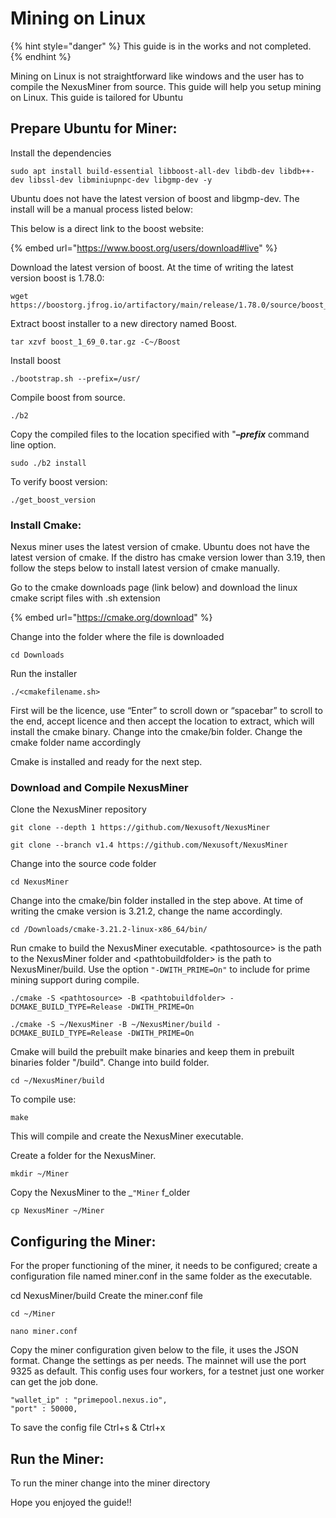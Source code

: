 # Mining on Linux

{% hint style="danger" %}
This guide is in the works and not completed.
{% endhint %}

Mining on Linux is not straightforward like windows and the user has to compile the NexusMiner from source. This guide will help you setup mining on Linux. This guide is tailored for Ubuntu

## Prepare Ubuntu for Miner:&#x20;

Install the dependencies

```
sudo apt install build-essential libboost-all-dev libdb-dev libdb++-dev libssl-dev libminiupnpc-dev libgmp-dev -y 
```

Ubuntu does not have the latest version of boost and libgmp-dev. The install will be a manual process listed below:

This below is a direct link to the boost website:

{% embed url="https://www.boost.org/users/download#live" %}

Download the latest version of boost. At the time of writing the latest version boost is 1.78.0:

```
wget https://boostorg.jfrog.io/artifactory/main/release/1.78.0/source/boost_1_78_0.tar.gz
```

Extract boost installer to a new directory named Boost.

```
tar xzvf boost_1_69_0.tar.gz -C~/Boost
```

Install boost

```
./bootstrap.sh --prefix=/usr/
```

Compile boost from source.

```
./b2
```

Copy the compiled files to the location specified with "_**–prefix**_ command line option.

```
sudo ./b2 install
```

To verify boost version:

```
./get_boost_version
```

### Install Cmake:

Nexus miner uses the latest version of cmake. Ubuntu does not have the latest version of cmake. If  the distro has cmake version lower than 3.19, then follow the steps below to install latest version of cmake manually.

Go to the cmake downloads page (link below) and download the linux cmake script files with .sh extension

{% embed url="https://cmake.org/download" %}

Change into the folder where the file is downloaded

```
cd Downloads
```

Run the installer

```
./<cmakefilename.sh>
```

First will be the licence, use “Enter” to scroll down or “spacebar” to scroll to the end, accept licence and then accept the location to extract, which will install the cmake binary. Change into the cmake/bin folder. Change the cmake folder name accordingly

Cmake is installed and ready for the next step.

### Download and Compile NexusMiner

Clone the NexusMiner repository&#x20;

```
git clone --depth 1 https://github.com/Nexusoft/NexusMiner 
```

```
git clone --branch v1.4 https://github.com/Nexusoft/NexusMiner
```

Change into the source code folder&#x20;

```
cd NexusMiner 
```

Change into the cmake/bin folder installed in the step above. At time of writing the cmake version is 3.21.2, change the name accordingly.&#x20;

```
cd /Downloads/cmake-3.21.2-linux-x86_64/bin/
```

Run cmake to build the NexusMiner executable. \<pathtosource> is the path to the NexusMiner folder and \<pathtobuildfolder> is the path to NexusMiner/build. Use the option `"-DWITH_PRIME=On"` to include for prime mining support during compile.

```
./cmake -S <pathtosource> -B <pathtobuildfolder> -DCMAKE_BUILD_TYPE=Release -DWITH_PRIME=On
```

```
./cmake -S ~/NexusMiner -B ~/NexusMiner/build -DCMAKE_BUILD_TYPE=Release -DWITH_PRIME=On
```

Cmake will build the prebuilt make binaries and keep them in prebuilt binaries folder "/build". Change into build folder.

```
cd ~/NexusMiner/build 
```

To compile use:

```
make
```

This will compile and create the NexusMiner executable.&#x20;



Create a folder for the NexusMiner.&#x20;

```
mkdir ~/Miner
```

Copy the NexusMiner to the _`"Miner`  f_older

```
cp NexusMiner ~/Miner
```

## Configuring the Miner:&#x20;

For the proper functioning of the miner, it needs to be configured; create a configuration file named miner.conf in the same folder as the executable.&#x20;

cd NexusMiner/build Create the miner.conf file&#x20;

```
cd ~/Miner
```

```
nano miner.conf 
```

Copy the miner configuration given below to the file, it uses the JSON format. Change the settings as per needs. The mainnet will use the port 9325 as default. This config uses four workers, for a testnet just one worker can get the job done.

```
"wallet_ip" : "primepool.nexus.io", 
"port" : 50000,
```

To save the config file Ctrl+s & Ctrl+x

## Run the Miner:

To run the miner change into the miner directory



Hope you enjoyed the guide!!
